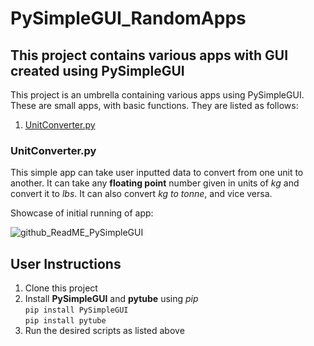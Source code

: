 # PySimpleGUI_RandomApps

## This project contains various apps with GUI created using PySimpleGUI

This project is an umbrella containing various apps using PySimpleGUI. These are small apps, with basic functions. They are listed as follows:

1. [UnitConverter.py](#unitconverterpy)

### UnitConverter.py

This simple app can take user inputted data to convert from one unit to another. It can take any **floating point** number given in units of *kg* and convert it to *lbs*. It can also convert *kg to tonne*, and vice versa.

Showcase of initial running of app:

![github_ReadME_PySimpleGUI](https://user-images.githubusercontent.com/72211395/182453225-c4b168a1-e541-4f45-872c-753b61b1fd6a.png)

## User Instructions

1. Clone this project
2. Install **PySimpleGUI** and **pytube** using *pip*  
``pip install PySimpleGUI``  
``pip install pytube``  
3. Run the desired scripts as listed above
